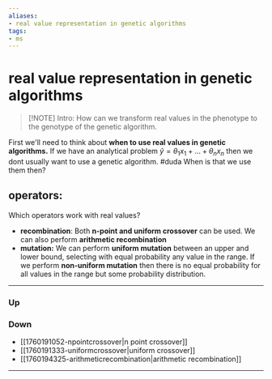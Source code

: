 ```yaml
---
aliases:
- real value representation in genetic algorithms
tags:
- ms
---
```

# real value representation in genetic algorithms
> [!NOTE] Intro: 
> How can we transform real values in the phenotype to the genotype of the genetic algorithm. 

First we'll need to think about **when to use real values in genetic algorithms.** 
If we have an analytical problem $\hat{y}=\theta_{1}x_{1}+\dots+\theta_{n}x_{n}$ then we dont usually want to use a genetic algorithm. 
#duda When is that we use them then?

## operators:
Which operators work with real values?
- **recombination**: Both **n-point and uniform crossover** can be used. We can also perform **arithmetic recombination**
- **mutation:** We can perform **uniform mutation** between an upper and lower bound, selecting with equal probability any value in the range. If we perform **non-uniform mutation** then there is no equal probability for all values in the range but some probability distribution. 

***
### Up
### Down
- [[1760191052-npointcrossover|n point crossover]]
- [[1760191333-uniformcrossover|uniform crossover]]
- [[1760194325-arithmeticrecombination|arithmetic recombination]]
***
